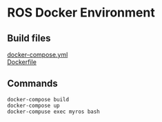 # ROS Docker Environment
## Build files
[docker-compose.yml](../../configuration/ros_docker/docker-compose.yml)  
[Dockerfile](../../configuration/ros_docker/Dockerfile)  
## Commands
```
docker-compose build
docker-compose up
docker-compuse exec myros bash
```